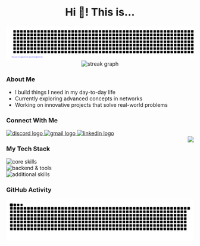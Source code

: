 <h1 align="center">Hi 👋! This is... </h1>
<div align="center">
  <img src="https://github.com/Telomelonia/Telomelonia/blob/main/gitartwork.svg" alt="Git Artwork"/>
</div>


<div align="center">
  <img src="https://github-readme-streak-stats.herokuapp.com/?user=Telomelonia&theme=tokyonight&hide_border=true" height="180" alt="streak graph" />
</div>

### About Me
- I build things I need in my day-to-day life
- Currently exploring advanced concepts in networks
- Working on innovative projects that solve real-world problems

### Connect With Me
<div align="left">
  <a href="https://discord.com/telomelonia">
    <img src="https://img.shields.io/static/v1?message=Discord&logo=discord&label=&color=7289DA&logoColor=white&labelColor=&style=for-the-badge" height="35" alt="discord logo" />
  </a>
  <a href="mailto:shuklas2002@gmail.com">
    <img src="https://img.shields.io/static/v1?message=Gmail&logo=gmail&label=&color=D14836&logoColor=white&labelColor=&style=for-the-badge" height="35" alt="gmail logo" />
  </a>
  <a href="https://www.linkedin.com/in/aryan-shukla-695031200/">
    <img src="https://img.shields.io/static/v1?message=LinkedIn&logo=linkedin&label=&color=0077B5&logoColor=white&labelColor=&style=for-the-badge" height="35" alt="linkedin logo" />
  </a>
</div>

<img align="right" height="150" src="https://media.giphy.com/media/v1.Y2lkPTc5MGI3NjExZjBoZjh3MjR4dDhlYWw3OHhueTloaDVvdHJmYzZnNTd5eGZyODNwaSZlcD12MV9pbnRlcm5hbF9naWZfYnlfaWQmY3Q9cw/nwG9pkFr8uBQqyJwWO/giphy.gif" />

### My Tech Stack
<div align="left">
  <img src="https://skillicons.dev/icons?i=js,ts,react,html,css,python,java,cpp" height="40" alt="core skills" /><br>
  <img src="https://skillicons.dev/icons?i=mongodb,mysql,nodejs,spring,docker,graphql,linux,git" height="40" alt="backend & tools" /><br>
  <img src="https://skillicons.dev/icons?i=bootstrap,heroku,ruby,rails,jupyter,apache,tensorflow,tailwind" height="40" alt="additional skills" />
</div>


### GitHub Activity
![Snake animation](https://github.com/Telomelonia/Telomelonia/blob/main/github-snake-dark.svg)
